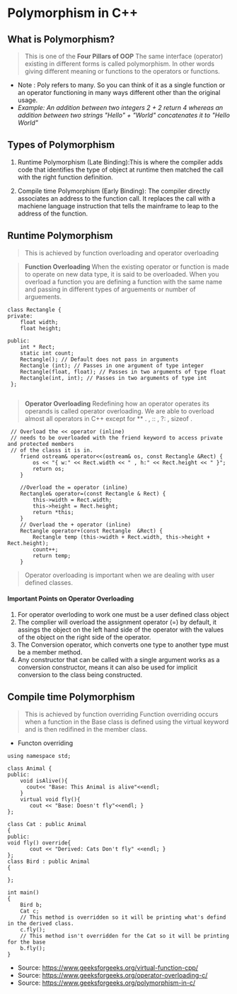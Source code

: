# Polymorphism in C++

 ## What is Polymorphism? 
> This is one of the **Four Pillars of OOP**
> The same interface (operator) existing in different forms is called polymorphism.
> In other words giving different meaning or functions to the operators or functions.
- Note : Poly refers to many. So you can think of it as a single function or an operator functioning in many ways different other than the original usage.
- *Example: 
    An addition between two integers 2 + 2 return 4
    whereas an addition between two strings "Hello" + "World" concatenates it to "Hello World"*

## Types of Polymorphism
1. Runtime Polymorphism (Late Binding):This is where the compiler adds code that identifies the type of object at runtime then matched the call with the right function definition. 

1. Compile time Polymorphism (Early Binding): The compiler directly associates an address to the function call. It replaces the call with a machiene language instruction that tells the mainframe to leap to the address of the function. 

## Runtime Polymorphism 
> This is achieved by function overloading and operator overloading

> **Function Overloading**
> When the existing operator or function is made to operate on new data type, it is said to be overloaded.
> When you overload a function you are defining a function with the same name and passing in different types of arguements or number of arguements. 
```
class Rectangle {
private:
	float width;
	float height;

public:
	int * Rect;
	static int count;
	Rectangle(); // Default does not pass in arguments
	Rectangle (int); // Passes in one argument of type integer 
	Rectangle(float, float); // Passes in two arguments of type float
	Rectangle(int, int); // Passes in two arguments of type int 
 };


```
> **Operator Overloading** 
> Redefining how an operator operates its operands is called operator overloading.
> We are able to overload almost all operators in C++ except for ** . , :: , ?: , sizeof . 
```
 // Overload the << operator (inline)
 // needs to be overloaded with the friend keyword to access private and protected members 
 // of the classs it is in.
	friend ostream& operator<<(ostream& os, const Rectangle &Rect) {
		os << "{ w:" << Rect.width << " , h:" << Rect.height << " }";
		return os;
	}
	
	//Overload the = operator (inline) 
	Rectangle& operator=(const Rectangle & Rect) {
		this->width = Rect.width;
		this->height = Rect.height;
		return *this;
	}
	// Overload the + operator (inline)
	Rectangle operator+(const Rectangle  &Rect) {
		Rectangle temp (this->width + Rect.width, this->height + Rect.height);
		count++;
		return temp;	
	}
```
> Operator overloading is important when we are dealing with user defined classes. 

#### Important Points on Operator Overloading 
 1. For operator overloding to work one must be a user defined class object 
 1. The complier will overload the assignment operator (=) by default, it assings the object on the left hand side of the operator with the values of the object on the right side of the operator.
 1. The Conversion operator, which converts one type to another type must be a member method. 
 1. Any constructor that can be called with a single argument works as a conversion constructor, means it can also be used for implicit conversion to the class being constructed. 
 
 

## Compile time Polymorphism
> This is achieved by function overriding 
> Function overriding occurs when a function in the Base class is defined using the virtual keyword and is then redifined in the member class.
* Functon overriding 
```
using namespace std;

class Animal { 
public: 
    void isAlive(){
      cout<< "Base: This Animal is alive"<<endl;
    }
    virtual void fly(){
       cout << "Base: Doesn't fly"<<endl; } 
}; 
  
class Cat : public Animal 
{ 
public: 
void fly() override{
       cout << "Derived: Cats Don't fly" <<endl; } 
}; 
class Bird : public Animal 
{ 

}; 
  
int main() 
{ 
    Bird b;
    Cat c; 
    // This method is overridden so it will be printing what's defind in the derived class.
    c.fly();
    // This method isn't overridden for the Cat so it will be printing for the base
    b.fly();
}
```








- Source: https://www.geeksforgeeks.org/virtual-function-cpp/
- Source: https://www.geeksforgeeks.org/operator-overloading-c/
- Source: https://www.geeksforgeeks.org/polymorphism-in-c/
